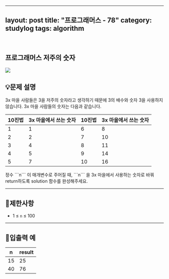 ﻿
---
layout: post
title: "프로그래머스 - 78"
category: studylog
tags: algorithm
---

<br>

## 프로그래머스 저주의 숫자


![](https://velog.velcdn.com/images/dlsdud9098/post/e1464da6-734f-4172-a5d3-8df73b71a328/image.png)
## 💡문제 설명
3x 마을 사람들은 3을 저주의 숫자라고 생각하기 때문에 3의 배수와 숫자 3을 사용하지 않습니다. 3x 마을 사람들의 숫자는 다음과 같습니다.


<table><thead><tr><th>10진법</th><th>3x 마을에서 쓰는 숫자</th><th>10진법</th><th>3x 마을에서 쓰는 숫자</th></tr></thead><tbody><tr><td>1</td><td>1</td><td>6</td><td>8</td></tr><tr><td>2</td><td>2</td><td>7</td><td>10</td></tr><tr><td>3</td><td>4</td><td>8</td><td>11</td></tr><tr><td>4</td><td>5</td><td>9</td><td>14</td></tr><tr><td>5</td><td>7</td><td>10</td><td>16</td></tr></tbody>
</table>
정수 ```n```
이 매개변수로 주어질 때, ```n```
을 3x 마을에서 사용하는 숫자로 바꿔 return하도록 solution 함수를 완성해주세요.


---




## 🚫제한사항


* 1 ≤ ```n```
 ≤ 100




---




## 🔢입출력 예




<table><thead><tr><th>n</th><th>result</th></tr></thead><tbody><tr><td>15</td><td>25</td></tr><tr><td>40</td><td>76</td></tr></tbody>
</table>
